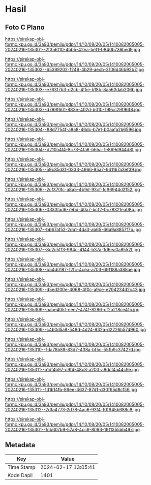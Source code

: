 # Hasil

## Foto C Plano

https://sirekap-obj-formc.kpu.go.id/3a93/pemilu/pdpr/14/10/08/20/05/1410082005005-20240216-135301--2f356f10-4bb5-42ea-be11-0840b736bed9.jpg

https://sirekap-obj-formc.kpu.go.id/3a93/pemilu/pdpr/14/10/08/20/05/1410082005005-20240216-135302--65399202-f249-4b29-aecb-3106d46b92b7.jpg

https://sirekap-obj-formc.kpu.go.id/3a93/pemilu/pdpr/14/10/08/20/05/1410082005005-20240216-135303--e763f7b3-d2cb-4f5e-b18b-8a563dab206b.jpg

https://sirekap-obj-formc.kpu.go.id/3a93/pemilu/pdpr/14/10/08/20/05/1410082005005-20240216-135303--d799f601-883e-402d-b010-199cc29f96f8.jpg

https://sirekap-obj-formc.kpu.go.id/3a93/pemilu/pdpr/14/10/08/20/05/1410082005005-20240216-135304--88d7754f-a8a8-46dc-b7e1-b0aafa2b6596.jpg

https://sirekap-obj-formc.kpu.go.id/3a93/pemilu/pdpr/14/10/08/20/05/1410082005005-20240216-135304--d210b4f4-8c73-4fa8-b65a-1e869d944d8f.jpg

https://sirekap-obj-formc.kpu.go.id/3a93/pemilu/pdpr/14/10/08/20/05/1410082005005-20240216-135305--59c85d31-0333-4966-85a7-9d1167a3ef39.jpg

https://sirekap-obj-formc.kpu.go.id/3a93/pemilu/pdpr/14/10/08/20/05/1410082005005-20240216-135306--2cf370fc-a8a5-4b9d-93cf-fc96944d2152.jpg

https://sirekap-obj-formc.kpu.go.id/3a93/pemilu/pdpr/14/10/08/20/05/1410082005005-20240216-135306--0333fad6-7ebd-40a7-bcf2-0c78321ea08b.jpg

https://sirekap-obj-formc.kpu.go.id/3a93/pemilu/pdpr/14/10/08/20/05/1410082005005-20240216-135307--bb67af52-2da1-4da3-ab65-66a9a8857f7b.jpg

https://sirekap-obj-formc.kpu.go.id/3a93/pemilu/pdpr/14/10/08/20/05/1410082005005-20240216-135307--8c2c5f13-984c-4144-b37a-1d6ea0a8552f.jpg

https://sirekap-obj-formc.kpu.go.id/3a93/pemilu/pdpr/14/10/08/20/05/1410082005005-20240216-135308--b54d0187-12fc-4cea-a703-69f188a388ae.jpg

https://sirekap-obj-formc.kpu.go.id/3a93/pemilu/pdpr/14/10/08/20/05/1410082005005-20240216-135309--d5ed200e-4068-4f0c-a9ce-e204234d2c43.jpg

https://sirekap-obj-formc.kpu.go.id/3a93/pemilu/pdpr/14/10/08/20/05/1410082005005-20240216-135309--aabe405f-eee7-4741-8286-cf2a218ce415.jpg

https://sirekap-obj-formc.kpu.go.id/3a93/pemilu/pdpr/14/10/08/20/05/1410082005005-20240216-135309--c4b0d5a8-548d-4d24-832a-d2226b57d960.jpg

https://sirekap-obj-formc.kpu.go.id/3a93/pemilu/pdpr/14/10/08/20/05/1410082005005-20240216-135310--1da78b88-83d7-438a-bf5c-55fb9c37427d.jpg

https://sirekap-obj-formc.kpu.go.id/3a93/pemilu/pdpr/14/10/08/20/05/1410082005005-20240216-135311--a1df4b97-c9f4-48c8-a200-a8dcf4a44c9e.jpg

https://sirekap-obj-formc.kpu.go.id/3a93/pemilu/pdpr/14/10/08/20/05/1410082005005-20240216-135311--1d1b14fb-89ee-4637-87d1-d30f65d8c156.jpg

https://sirekap-obj-formc.kpu.go.id/3a93/pemilu/pdpr/14/10/08/20/05/1410082005005-20240216-135312--2dfa4773-2d78-4ac6-93f4-f0f945b688c8.jpg

https://sirekap-obj-formc.kpu.go.id/3a93/pemilu/pdpr/14/10/08/20/05/1410082005005-20240216-135301--fcb607b9-57a8-4cc9-8093-19f1355bb497.jpg


## Metadata

| Key        | Value               |
| ---------- | ------------------- |
| Time Stamp | 2024-02-17 13:05:41 |
| Kode Dapil | 1401                |



